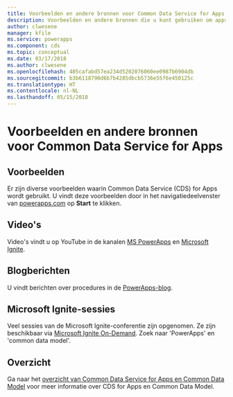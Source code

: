 ```yaml
---
title: Voorbeelden en andere bronnen voor Common Data Service for Apps | Microsoft Docs
description: Voorbeelden en andere bronnen die u kunt gebruiken om apps te maken in PowerApps.
author: clwesene
manager: kfile
ms.service: powerapps
ms.component: cds
ms.topic: conceptual
ms.date: 03/17/2018
ms.author: clwesene
ms.openlocfilehash: 405cafabd57ea234d5202076060ee0987b6904db
ms.sourcegitcommit: b3b6118790d6b7b4285dbcb5736e55f6e450125c
ms.translationtype: HT
ms.contentlocale: nl-NL
ms.lasthandoff: 05/15/2018
---
```

# <a name="samples-and-other-resources-for-common-data-service-for-apps"></a>Voorbeelden en andere bronnen voor Common Data Service for Apps
## <a name="samples"></a>Voorbeelden
Er zijn diverse voorbeelden waarin Common Data Service (CDS) for Apps wordt gebruikt. U vindt deze voorbeelden door in het navigatiedeelvenster van [powerapps.com](https://web.powerapps.com) op **Start** te klikken.

## <a name="videos"></a>Video's
Video's vindt u op YouTube in de kanalen [MS PowerApps](https://www.youtube.com/channel/UCGfWR2ekfRFckLjev6eQYLg) en [Microsoft Ignite](https://www.youtube.com/channel/UCrhJmfAGQ5K81XQ8_od1iTg).

## <a name="blog-posts"></a>Blogberichten
U vindt berichten over procedures in de [PowerApps-blog](https://powerapps.microsoft.com/blog/).

## <a name="microsoft-ignite-sessions"></a>Microsoft Ignite-sessies
Veel sessies van de Microsoft Ignite-conferentie zijn opgenomen. Ze zijn beschikbaar via [Microsoft Ignite On-Demand](https://myignite.microsoft.com/videos). Zoek naar 'PowerApps' en 'common data model'.

## <a name="overview"></a>Overzicht
Ga naar het [overzicht van Common Data Service for Apps en Common Data Model](https://docs.microsoft.com/common-data-service/entity-reference/security-model) voor meer informatie over CDS for Apps en Common Data Model.

